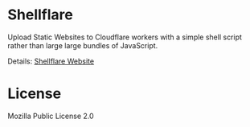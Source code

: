 # Shellflare

Upload Static Websites to Cloudflare workers with a simple shell script rather
than large large bundles of JavaScript. 

Details: [Shellflare Website](https://shellflare.sohamg.xyz)

# License

Mozilla Public License 2.0
